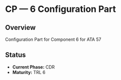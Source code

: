 # CP — 6 Configuration Part

## Overview
Configuration Part for Component 6 for ATA 57

## Status
- **Current Phase:** CDR
- **Maturity:** TRL 6
